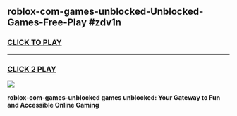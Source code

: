 
## roblox-com-games-unblocked-Unblocked-Games-Free-Play #zdv1n
<h3>
<a href="https://us.freeplayer.one?title=roblox-com-games-unblocked&ref=9M">CLICK TO PLAY</a></h3>
<hr>

<h3>
<a href="https://us.freeplayer.one?title=roblox-com-games-unblocked&ref=9M">CLICK 2 PLAY</a>
  
</h3>

<a href="https://us.freeplayer.one?title=roblox-com-games-unblocked&ref=9M"><img src="https://clearcache.store/games.png"></a>


**roblox-com-games-unblocked games unblocked: Your Gateway to Fun and Accessible Online Gaming**
